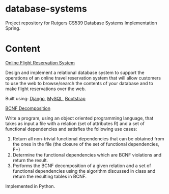 # database-systems
Project repository for Rutgers CS539 Database Systems Implementation Spring.

# Content
[Online Flight Reservation System](https://github.com/nromano7/database-systems/tree/master/Project%201%20-%20Online%20Flight%20Reservation%20System)  

Design and implement a relational database system to support the operations of an online travel reservation system that will allow
customers to use the web to browse/search the contents of your database and to make flight reservations over the web.

Built using: [Django](https://docs.djangoproject.com/en/2.0/), [MySQL](https://www.mysql.com/), [Bootstrap](http://getbootstrap.com/)

[BCNF Decomposition](https://github.com/nromano7/database-systems/tree/master/Project%202%20-%20BCNF%20Decomposition)  

Write a program, using an object oriented programming language, that takes as input a file with a relation (set of attributes R) and a set of functional dependencies and satisfies the following use cases:
1. Return all non-trivial functional dependencies that can be obtained from the ones in the file (the closure of the set of functional dependencies, F+)
1. Determine the functional dependencies which are BCNF violations and return the result.
1. Performs the BCNF decomposition of a given relation and a set of functional dependencies using the algorithm discussed in class and return the resulting tables in BCNF.

Implemented in Python.

